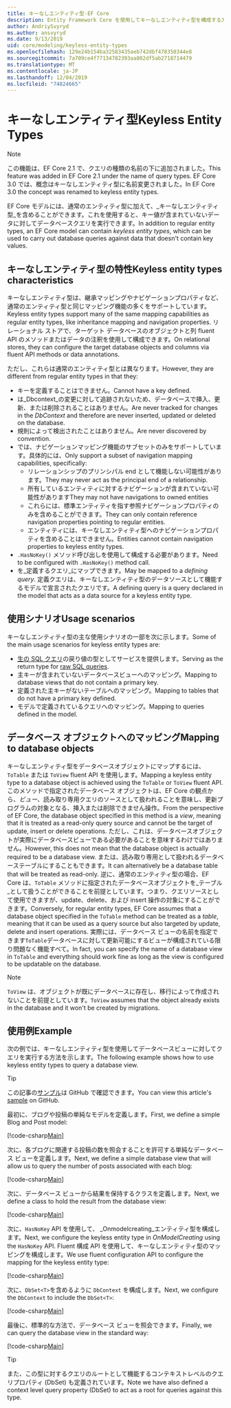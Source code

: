 ```yaml
---
title: キーなしエンティティ型-EF Core
description: Entity Framework Core を使用してキーなしエンティティ型を構成する方法
author: AndriySvyryd
ms.author: ansvyryd
ms.date: 9/13/2019
uid: core/modeling/keyless-entity-types
ms.openlocfilehash: 129e24b154ba32583435aeb742dbf478350344e8
ms.sourcegitcommit: 7a709ce4f77134782393aa802df5ab2718714479
ms.translationtype: MT
ms.contentlocale: ja-JP
ms.lasthandoff: 12/04/2019
ms.locfileid: "74824665"
---
```

# <a name="keyless-entity-types"></a><span data-ttu-id="13317-103">キーなしエンティティ型</span><span class="sxs-lookup"><span data-stu-id="13317-103">Keyless Entity Types</span></span>

> [!NOTE]
> <span data-ttu-id="13317-104">この機能は、EF Core 2.1 で、クエリの種類の名前の下に追加されました。</span><span class="sxs-lookup"><span data-stu-id="13317-104">This feature was added in EF Core 2.1 under the name of query types.</span></span> <span data-ttu-id="13317-105">EF Core 3.0 では、概念はキーなしエンティティ型に名前変更されました。</span><span class="sxs-lookup"><span data-stu-id="13317-105">In EF Core 3.0 the concept was renamed to keyless entity types.</span></span>

<span data-ttu-id="13317-106">EF Core モデルには、通常のエンティティ型に加えて、_キーなしエンティティ型_を含めることができます。これを使用すると、キー値が含まれていないデータに対してデータベースクエリを実行できます。</span><span class="sxs-lookup"><span data-stu-id="13317-106">In addition to regular entity types, an EF Core model can contain _keyless entity types_, which can be used to carry out database queries against data that doesn't contain key values.</span></span>

## <a name="keyless-entity-types-characteristics"></a><span data-ttu-id="13317-107">キーなしエンティティ型の特性</span><span class="sxs-lookup"><span data-stu-id="13317-107">Keyless entity types characteristics</span></span>

<span data-ttu-id="13317-108">キーなしエンティティ型は、継承マッピングやナビゲーションプロパティなど、通常のエンティティ型と同じマッピング機能の多くをサポートしています。</span><span class="sxs-lookup"><span data-stu-id="13317-108">Keyless entity types support many of the same mapping capabilities as regular entity types, like inheritance mapping and navigation properties.</span></span> <span data-ttu-id="13317-109">リレーショナル ストアで、ターゲット データベースのオブジェクトと列 fluent API のメソッドまたはデータの注釈を使用して構成できます。</span><span class="sxs-lookup"><span data-stu-id="13317-109">On relational stores, they can configure the target database objects and columns via fluent API methods or data annotations.</span></span>

<span data-ttu-id="13317-110">ただし、これらは通常のエンティティ型とは異なります。</span><span class="sxs-lookup"><span data-stu-id="13317-110">However, they are different from regular entity types in that they:</span></span>

- <span data-ttu-id="13317-111">キーを定義することはできません。</span><span class="sxs-lookup"><span data-stu-id="13317-111">Cannot have a key defined.</span></span>
- <span data-ttu-id="13317-112">は_Dbcontext_の変更に対して追跡されないため、データベースで挿入、更新、または削除されることはありません。</span><span class="sxs-lookup"><span data-stu-id="13317-112">Are never tracked for changes in the _DbContext_ and therefore are never inserted, updated or deleted on the database.</span></span>
- <span data-ttu-id="13317-113">規則によって検出されたことはありません。</span><span class="sxs-lookup"><span data-stu-id="13317-113">Are never discovered by convention.</span></span>
- <span data-ttu-id="13317-114">では、ナビゲーションマッピング機能のサブセットのみをサポートしています。具体的には、</span><span class="sxs-lookup"><span data-stu-id="13317-114">Only support a subset of navigation mapping capabilities, specifically:</span></span>
  - <span data-ttu-id="13317-115">リレーションシップのプリンシパル end として機能しない可能性があります。</span><span class="sxs-lookup"><span data-stu-id="13317-115">They may never act as the principal end of a relationship.</span></span>
  - <span data-ttu-id="13317-116">所有しているエンティティに対するナビゲーションが含まれていない可能性があります</span><span class="sxs-lookup"><span data-stu-id="13317-116">They may not have navigations to owned entities</span></span>
  - <span data-ttu-id="13317-117">これらには、標準エンティティを指す参照ナビゲーションプロパティのみを含めることができます。</span><span class="sxs-lookup"><span data-stu-id="13317-117">They can only contain reference navigation properties pointing to regular entities.</span></span>
  - <span data-ttu-id="13317-118">エンティティには、キーなしエンティティ型へのナビゲーションプロパティを含めることはできません。</span><span class="sxs-lookup"><span data-stu-id="13317-118">Entities cannot contain navigation properties to keyless entity types.</span></span>
- <span data-ttu-id="13317-119">`.HasNoKey()` メソッド呼び出しを使用して構成する必要があります。</span><span class="sxs-lookup"><span data-stu-id="13317-119">Need to be configured with `.HasNoKey()` method call.</span></span>
- <span data-ttu-id="13317-120">を_定義するクエリ_にマップできます。</span><span class="sxs-lookup"><span data-stu-id="13317-120">May be mapped to a _defining query_.</span></span> <span data-ttu-id="13317-121">定義クエリは、キーなしエンティティ型のデータソースとして機能するモデルで宣言されたクエリです。</span><span class="sxs-lookup"><span data-stu-id="13317-121">A defining query is a query declared in the model that acts as a data source for a keyless entity type.</span></span>

## <a name="usage-scenarios"></a><span data-ttu-id="13317-122">使用シナリオ</span><span class="sxs-lookup"><span data-stu-id="13317-122">Usage scenarios</span></span>

<span data-ttu-id="13317-123">キーなしエンティティ型の主な使用シナリオの一部を次に示します。</span><span class="sxs-lookup"><span data-stu-id="13317-123">Some of the main usage scenarios for keyless entity types are:</span></span>

- <span data-ttu-id="13317-124">[生の SQL クエリ](xref:core/querying/raw-sql)の戻り値の型としてサービスを提供します。</span><span class="sxs-lookup"><span data-stu-id="13317-124">Serving as the return type for [raw SQL queries](xref:core/querying/raw-sql).</span></span>
- <span data-ttu-id="13317-125">主キーが含まれていないデータベースビューへのマッピング。</span><span class="sxs-lookup"><span data-stu-id="13317-125">Mapping to database views that do not contain a primary key.</span></span>
- <span data-ttu-id="13317-126">定義された主キーがないテーブルへのマッピング。</span><span class="sxs-lookup"><span data-stu-id="13317-126">Mapping to tables that do not have a primary key defined.</span></span>
- <span data-ttu-id="13317-127">モデルで定義されているクエリへのマッピング。</span><span class="sxs-lookup"><span data-stu-id="13317-127">Mapping to queries defined in the model.</span></span>

## <a name="mapping-to-database-objects"></a><span data-ttu-id="13317-128">データベース オブジェクトへのマッピング</span><span class="sxs-lookup"><span data-stu-id="13317-128">Mapping to database objects</span></span>

<span data-ttu-id="13317-129">キーなしエンティティ型をデータベースオブジェクトにマップするには、`ToTable` または `ToView` fluent API を使用します。</span><span class="sxs-lookup"><span data-stu-id="13317-129">Mapping a keyless entity type to a database object is achieved using the `ToTable` or `ToView` fluent API.</span></span> <span data-ttu-id="13317-130">このメソッドで指定されたデータベース オブジェクトは、EF Core の観点から、_ビュー_、読み取り専用クエリのソースとして扱われることを意味し、更新プログラムの対象となる、挿入または削除できません操作。</span><span class="sxs-lookup"><span data-stu-id="13317-130">From the perspective of EF Core, the database object specified in this method is a _view_, meaning that it is treated as a read-only query source and cannot be the target of update, insert or delete operations.</span></span> <span data-ttu-id="13317-131">ただし、これは、データベースオブジェクトが実際にデータベースビューである必要があることを意味するわけではありません。</span><span class="sxs-lookup"><span data-stu-id="13317-131">However, this does not mean that the database object is actually required to be a database view.</span></span> <span data-ttu-id="13317-132">または、読み取り専用として扱われるデータベーステーブルにすることもできます。</span><span class="sxs-lookup"><span data-stu-id="13317-132">It can alternatively be a database table that will be treated as read-only.</span></span> <span data-ttu-id="13317-133">逆に、通常のエンティティ型の場合、EF Core は、`ToTable` メソッドに指定されたデータベースオブジェクトを_テーブル_として扱うことができることを前提としています。つまり、クエリソースとして使用できますが、update、delete、および insert 操作の対象にすることができます。</span><span class="sxs-lookup"><span data-stu-id="13317-133">Conversely, for regular entity types, EF Core assumes that a database object specified in the `ToTable` method can be treated as a _table_, meaning that it can be used as a query source but also targeted by update, delete and insert operations.</span></span> <span data-ttu-id="13317-134">実際には、データベース ビューの名前を指定できます`ToTable`データベースに対して更新可能にするビューが構成されている限り問題なく機能すべて。</span><span class="sxs-lookup"><span data-stu-id="13317-134">In fact, you can specify the name of a database view in `ToTable` and everything should work fine as long as the view is configured to be updatable on the database.</span></span>

> [!NOTE]
> <span data-ttu-id="13317-135">`ToView` は、オブジェクトが既にデータベースに存在し、移行によって作成されないことを前提としています。</span><span class="sxs-lookup"><span data-stu-id="13317-135">`ToView` assumes that the object already exists in the database and it won't be created by migrations.</span></span>

## <a name="example"></a><span data-ttu-id="13317-136">使用例</span><span class="sxs-lookup"><span data-stu-id="13317-136">Example</span></span>

<span data-ttu-id="13317-137">次の例では、キーなしエンティティ型を使用してデータベースビューに対してクエリを実行する方法を示します。</span><span class="sxs-lookup"><span data-stu-id="13317-137">The following example shows how to use keyless entity types to query a database view.</span></span>

> [!TIP]
> <span data-ttu-id="13317-138">この記事の[サンプル](https://github.com/aspnet/EntityFramework.Docs/tree/master/samples/core/KeylessEntityTypes)は GitHub で確認できます。</span><span class="sxs-lookup"><span data-stu-id="13317-138">You can view this article's [sample](https://github.com/aspnet/EntityFramework.Docs/tree/master/samples/core/KeylessEntityTypes) on GitHub.</span></span>

<span data-ttu-id="13317-139">最初に、ブログや投稿の単純なモデルを定義します。</span><span class="sxs-lookup"><span data-stu-id="13317-139">First, we define a simple Blog and Post model:</span></span>

[!code-csharp[Main](../../../samples/core/KeylessEntityTypes/Program.cs#Entities)]

<span data-ttu-id="13317-140">次に、各ブログに関連する投稿の数を照会することを許可する単純なデータベース ビューを定義します。</span><span class="sxs-lookup"><span data-stu-id="13317-140">Next, we define a simple database view that will allow us to query the number of posts associated with each blog:</span></span>

[!code-csharp[Main](../../../samples/core/KeylessEntityTypes/Program.cs#View)]

<span data-ttu-id="13317-141">次に、データベース ビューから結果を保持するクラスを定義します。</span><span class="sxs-lookup"><span data-stu-id="13317-141">Next, we define a class to hold the result from the database view:</span></span>

[!code-csharp[Main](../../../samples/core/KeylessEntityTypes/Program.cs#KeylessEntityType)]

<span data-ttu-id="13317-142">次に、`HasNoKey` API を使用して、 _Onmodelcreating_エンティティ型を構成します。</span><span class="sxs-lookup"><span data-stu-id="13317-142">Next, we configure the keyless entity type in _OnModelCreating_ using the `HasNoKey` API.</span></span>
<span data-ttu-id="13317-143">Fluent 構成 API を使用して、キーなしエンティティ型のマッピングを構成します。</span><span class="sxs-lookup"><span data-stu-id="13317-143">We use fluent configuration API to configure the mapping for the keyless entity type:</span></span>

[!code-csharp[Main](../../../samples/core/KeylessEntityTypes/Program.cs#Configuration)]

<span data-ttu-id="13317-144">次に、`DbSet<T>`を含めるように `DbContext` を構成します。</span><span class="sxs-lookup"><span data-stu-id="13317-144">Next, we configure the `DbContext` to include the `DbSet<T>`:</span></span>

[!code-csharp[Main](../../../samples/core/KeylessEntityTypes/Program.cs#DbSet)]

<span data-ttu-id="13317-145">最後に、標準的な方法で、データベース ビューを照会できます。</span><span class="sxs-lookup"><span data-stu-id="13317-145">Finally, we can query the database view in the standard way:</span></span>

[!code-csharp[Main](../../../samples/core/KeylessEntityTypes/Program.cs#Query)]

> [!TIP]
> <span data-ttu-id="13317-146">また、この型に対するクエリのルートとして機能するコンテキストレベルのクエリプロパティ (DbSet) も定義されています。</span><span class="sxs-lookup"><span data-stu-id="13317-146">Note we have also defined a context level query property (DbSet) to act as a root for queries against this type.</span></span>
